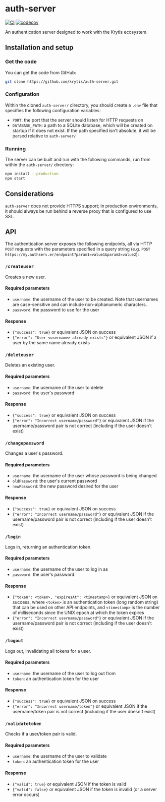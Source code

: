# auth-server
[![CI](https://github.com/krytis/auth-server/actions/workflows/ci.yml/badge.svg)](https://github.com/krytis/auth-server/actions/workflows/ci.yml) [![codecov](https://codecov.io/gh/krytis/auth-server/branch/main/graph/badge.svg?token=XQ0LE9ZV29)](https://codecov.io/gh/krytis/auth-server)

An authentication server designed to work with the Krytis ecosystem.

## Installation and setup
### Get the code
You can get the code from GitHub:
```bash
git clone https://github.com/krytis/auth-server.git
```

### Configuration
Within the cloned `auth-server/` directory, you should create a `.env` file that specifies the following configuration variables:
 - `PORT`: the port that the server should listen for HTTP requests on
 - `DATABASE_PATH`: a path to a SQLite database, which will be created on startup if it does not exist. If the path specified isn't absolute, it will be parsed relative to `auth-server/`

### Running
The server can be built and run with the following commands, run from within the `auth-server/` directory:
```bash
npm install --production
npm start
```

## Considerations
`auth-server` does not provide HTTPS support; in production environments, it should always be run behind a reverse proxy that is configured to use SSL.

## API
The authentication server exposes the following endpoints, all via HTTP `POST` requests with the parameters specified in a query string (e.g. `POST https://my.authserv.er/endpoint?param1=value1&param2=value2`):
### `/createuser`
Creates a new user.
#### Required parameters
- `username`: the username of the user to be created. Note that usernames are case-sensitive and can include non-alphanumeric characters.
- `password`: the password to use for the user
#### Response
- `{"success": true}` or equivalent JSON on success
- `{"error": "User <username> already exists"}` or equivalent JSON if a user by the same name already exists

### `/deleteuser`
Deletes an existing user.
#### Required parameters
- `username`: the username of the user to delete
- `password`: the user's password
#### Response
- `{"success": true}` or equivalent JSON on success
- `{"error": "Incorrect username/password"}` or equivalent JSON if the username/password pair is not correct (including if the user doesn't exist)

### `/changepassword`
Changes a user's password.
#### Required parameters
- `username`: the username of the user whose password is being changed
- `oldPassword`: the user's current password
- `newPassword`: the new password desired for the user
#### Response
- `{"success": true}` or equivalent JSON on success
- `{"error": "Incorrect username/password"}` or equivalent JSON if the username/password pair is not correct (including if the user doesn't exist)

### `/login`
Logs in, returning an authentication token.
#### Required parameters
- `username`: the username of the user to log in as
- `password`: the user's password
#### Response
- `{"token": <token>, "expiresAt": <timestamp>}` or equivalent JSON on success, where `<token>` is an authentication token (long random string) that can be used on other API endpoints, and `<timestamp>` is the number of milliseconds since the UNIX epoch at which the token expires
- `{"error": "Incorrect username/password"}` or equivalent JSON if the username/password pair is not correct (including if the user doesn't exist)

### `/logout`
Logs out, invalidating all tokens for a user.
#### Required parameters
- `username`: the username of the user to log out from
- `token`: an authentication token for the user
#### Response
- `{"success": true}` or equivalent JSON on success
- `{"error": "Incorrect username/token"}` or equivalent JSON if the username/token pair is not correct (including if the user doesn't exist)

### `/validatetoken`
Checks if a user/token pair is valid.
#### Required parameters
- `username`: the username of the user to validate
- `token`: an authentication token for the user
#### Response
- `{"valid": true}` or equivalent JSON if the token is valid
- `{"valid": false}` or equivalent JSON if the token is invalid (or a server error occurs)
